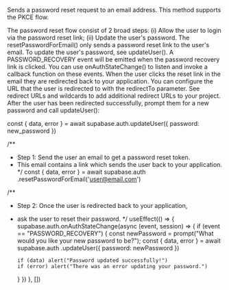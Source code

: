 Sends a password reset request to an email address. This method supports the PKCE flow.

The password reset flow consist of 2 broad steps: (i) Allow the user to login via the password reset link; (ii) Update the user's password.
The resetPasswordForEmail() only sends a password reset link to the user's email. To update the user's password, see updateUser().
A PASSWORD_RECOVERY event will be emitted when the password recovery link is clicked. You can use onAuthStateChange() to listen and invoke a callback function on these events.
When the user clicks the reset link in the email they are redirected back to your application. You can configure the URL that the user is redirected to with the redirectTo parameter. See redirect URLs and wildcards to add additional redirect URLs to your project.
After the user has been redirected successfully, prompt them for a new password and call updateUser():

const { data, error } = await supabase.auth.updateUser({
  password: new_password
})


/**
 * Step 1: Send the user an email to get a password reset token.
 * This email contains a link which sends the user back to your application.
 */
const { data, error } = await supabase.auth
  .resetPasswordForEmail('user@email.com')

/**
 * Step 2: Once the user is redirected back to your application,
 * ask the user to reset their password.
 */
 useEffect(() => {
   supabase.auth.onAuthStateChange(async (event, session) => {
     if (event == "PASSWORD_RECOVERY") {
       const newPassword = prompt("What would you like your new password to be?");
       const { data, error } = await supabase.auth
         .updateUser({ password: newPassword })

       if (data) alert("Password updated successfully!")
       if (error) alert("There was an error updating your password.")
     }
   })
 }, [])